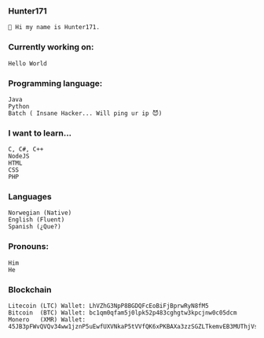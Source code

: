 ### Hunter171
    👋 Hi my name is Hunter171.

### Currently working on:
    Hello World

### Programming language:
    Java
    Python
    Batch ( Insane Hacker... Will ping ur ip 😈)

### I want to learn...
    C, C#, C++
    NodeJS
    HTML
    CSS
    PHP

### Languages
    Norwegian (Native)
    English (Fluent)
    Spanish (¿Que?)

### Pronouns:
    Him
    He

### Blockchain
    Litecoin (LTC) Wallet: LhVZhG3NpP8BGDQFcEoBiFjBprwRyN8fM5
    Bitcoin  (BTC) Wallet: bc1qm0qfam5j0lpk52p483cghgtw3kpcjnw0c05dcm
    Monero   (XMR) Wallet: 45JB3pFWvQVQv34ww1jznP5uEwfUXVNkaP5tVVfQK6xPKBAXa3zzSGZLTkemvEB3MUThjVsbH483PMG1abRdQz9z7RYN95r

